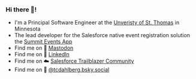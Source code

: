 ### Hi there 👋!
- I'm a Principal Software Engineer at the <a href="https://stthomas.edu">Unveristy of St. Thomas</a> in Minnesota
- The lead developer for the Salesforce native event registration solution the <a href="https://sfdo-community-sprints.github.io/summit-events-app-documentation/">Summit Events App</a>
- Find me on 🐘 <a rel="me" href="https://mastodon.world/@tcdahlberg">Mastodon</a>
- Find me on 🔗 <a href="https://www.linkedin.com/in/thaddaeus/">LinkedIn</a>
- Find me on ☁️ <a href="https://trailblazer.me/id/tdahlberg">Salesforce Trailblazer Community</a>
- Find me on 🦋 <a href="https://bsky.app/profile/tcdahlberg.bsky.social">@tcdahlberg.bsky.social</a>
